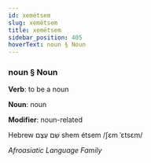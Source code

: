 ```yaml
---
id: xemëtsem
slug: xemëtsem
title: xemëtsem
sidebar_position: 405
hoverText: noun § Noun
---
```


### noun § Noun

**Verb**: to be a noun

**Noun**: noun

**Modifier**: noun-related

Hebrew שֵׁם עֶצֶם‎ shem étsem /ʃɛm ˈɛtsɛm/

*Afroasiatic Language Family*